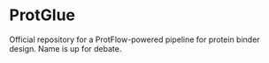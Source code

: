 # ProtGlue
Official repository for a ProtFlow-powered pipeline for protein binder design. Name is up for debate.
